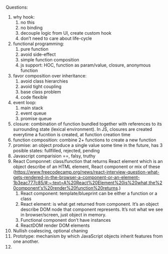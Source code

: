 Questions:

1. why hook: 
    1. no this
    2. no binding
    3. decouple logic from UI, create custom hook
    4. don’t need to care about life-cycle
2. functional programming: 
    1. pure function
    2. avoid side-effect
    3. simple function composition
    4. js support: HOC, function as param/value, closure, anonymous function
3. favor composition over inheritance:
    1. avoid class hierarchies
    2. avoid tight coupling
    3. base class problem
    4. code flexible
4. event loop:
    1. main stack
    2. event queue
    3. promise queue
5. closure: combination of function bundled together with references to its surrounding state (lexical environment). In JS, closures are created everytime a fucntion is created, at function creation time
6. function composition: combine 2+ functions to create a new function
7. promise: an object produce a single value some time in the future, has 3 posible states: fullfilled, rejected, pending
8. Javascript comparision ==, falsy, truthy
9. React Componnet: class/function that returns React element which is an object describe of an HTML element, React component or mix of these (https://www.freecodecamp.org/news/react-interview-question-what-gets-rendered-in-the-browser-a-component-or-an-element-1b3eac777c85/#:~:text=A%20React%20Element%20is%20what,the%20component's%20render%20function%20returns.)
    1. React component: template/blueprint can be either a function or a class 
    2. React element: is what get returned from component. It’s an object describe DOM node that component represents. It’s not what we see in browser/screen, just object in memory.
    3. Functional component don’t have instances
    4. ReactDOM render DOM elements 
10. Nullish coalescing, optional chaning
11. Prototype: mechanism by which JavaScript objects inherit features from one another.
12. 
